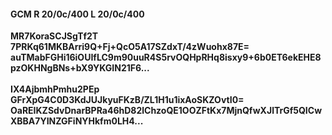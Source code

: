 #### GCM R 20/0c/400 L 20/0c/400
**MR7KoraSCJSgTf2T**<br/>**7PRKq61MKBArri9Q+Fj+QcO5A17SZdxT/4zWuohx87E=**<br/>**auTMabFGHi16iOUIfLC9m90uuR4S5rvOQHpRHq8isxy9+6b0ET6ekEHE8pzOKHNgBNs+bX9YKGIN21F6...**<br/><br/>
**IX4AjbmhPmhu2PEp**<br/>**GFrXpG4C0D3KdJUJkyuFKzB/ZL1H1u1ixAoSKZOvtI0=**<br/>**OaREIKZSdvDnarBPRa46hD82lChzoQE1OOZFtKx7MjnQfwXJlTrGf5QICwXBBA7YINZGFiNYHkfm0LH4...**